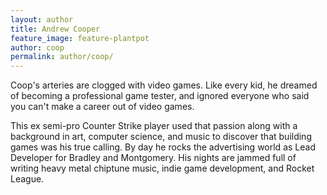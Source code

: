 ```yaml
---
layout: author
title: Andrew Cooper
feature_image: feature-plantpot
author: coop
permalink: author/coop/
---
```


Coop's arteries are clogged with video games. Like every kid, he dreamed of becoming a professional game tester, and ignored everyone who said you can't make a career out of video games.

This ex semi-pro Counter Strike player used that passion along with a background in art, computer science, and music to discover that building games was his true calling. By day he rocks the advertising world as Lead Developer for Bradley and Montgomery. His nights are jammed full of writing heavy metal chiptune music, indie game development, and Rocket League.
